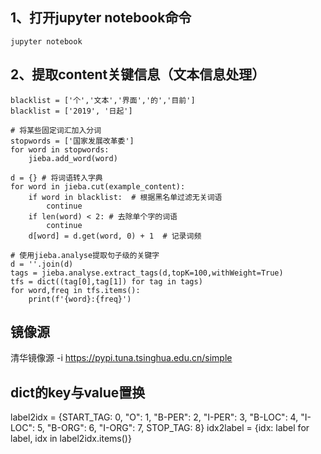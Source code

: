## 1、打开jupyter notebook命令
    jupyter notebook

## 2、提取content关键信息（文本信息处理）
    blacklist = ['个','文本','界面','的','目前']
    blacklist = ['2019', '日起']
    
    # 将某些固定词汇加入分词
    stopwords = ['国家发展改革委']
    for word in stopwords:
        jieba.add_word(word)
    
    d = {} # 将词语转入字典
    for word in jieba.cut(example_content):
        if word in blacklist:  # 根据黑名单过滤无关词语
            continue
        if len(word) < 2: # 去除单个字的词语
            continue
        d[word] = d.get(word, 0) + 1  # 记录词频

    # 使用jieba.analyse提取句子级的关键字
    d = ''.join(d)
    tags = jieba.analyse.extract_tags(d,topK=100,withWeight=True)
    tfs = dict((tag[0],tag[1]) for tag in tags)
    for word,freq in tfs.items():
        print(f'{word}:{freq}')


## 镜像源
清华镜像源 -i https://pypi.tuna.tsinghua.edu.cn/simple

## dict的key与value置换
label2idx = {START_TAG: 0, "O": 1, "B-PER": 2, "I-PER": 3, "B-LOC": 4, "I-LOC": 5, "B-ORG": 6, "I-ORG": 7, STOP_TAG: 8}
idx2label = {idx: label for label, idx in label2idx.items()}


[//]: # (conda create -n ocr python==3.8)


